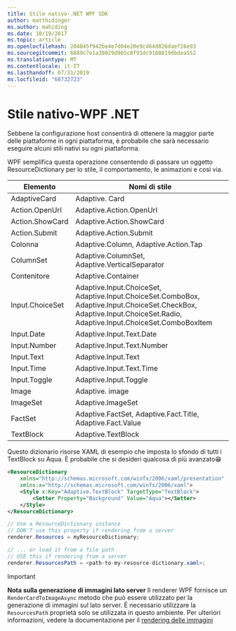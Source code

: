 ```yaml
---
title: Stile nativo-.NET WPF SDK
author: matthidinger
ms.author: mahiding
ms.date: 10/19/2017
ms.topic: article
ms.openlocfilehash: 204845f942be4e7d04e20e9cd64d826daef26e93
ms.sourcegitcommit: 6889c7e1a38029d965c8f91dc9108819dbdea552
ms.translationtype: MT
ms.contentlocale: it-IT
ms.lasthandoff: 07/31/2019
ms.locfileid: "68732723"
---
```

# <a name="native-styling---net-wpf"></a>Stile nativo-WPF .NET

Sebbene la configurazione host consentirà di ottenere la maggior parte delle piattaforme in ogni piattaforma, è probabile che sarà necessario eseguire alcuni stili nativi su ogni piattaforma. 

WPF semplifica questa operazione consentendo di passare un oggetto ResourceDictionary per lo stile, il comportamento, le animazioni e così via.

| Elemento | Nomi di stile |
|---|---|
| AdaptiveCard | Adaptive. Card| 
| Action.OpenUrl  | Adaptive.Action.OpenUrl  |
| Action.ShowCard | Adaptive.Action.ShowCard |
| Action.Submit  | Adaptive.Action.Submit  |
| Colonna | Adaptive.Column, Adaptive.Action.Tap |
| ColumnSet | Adaptive.ColumnSet, Adaptive.VerticalSeparator |
| Contenitore | Adaptive.Container|
| Input.ChoiceSet | Adaptive.Input.ChoiceSet,  Adaptive.Input.ChoiceSet.ComboBox, Adaptive.Input.ChoiceSet.CheckBox,  Adaptive.Input.ChoiceSet.Radio,  Adaptive.Input.ChoiceSet.ComboBoxItem |
| Input.Date | Adaptive.Input.Text.Date
| Input.Number | Adaptive.Input.Text.Number |
| Input.Text | Adaptive.Input.Text |
| Input.Time | Adaptive.Input.Text.Time |
| Input.Toggle| Adaptive.Input.Toggle|
| Image  | Adaptive. image |
| ImageSet  | Adaptive.ImageSet |
| FactSet | Adaptive.FactSet, Adaptive.Fact.Title, Adaptive.Fact.Value |
| TextBlock  | Adaptive.TextBlock |

Questo dizionario risorse XAML di esempio che imposta lo sfondo di tutti i TextBlock su Aqua. È probabile che si desideri qualcosa di più avanzato😁

```xml
<ResourceDictionary
    xmlns="http://schemas.microsoft.com/winfx/2006/xaml/presentation" 
    xmlns:x="http://schemas.microsoft.com/winfx/2006/xaml">
    <Style x:Key="Adaptive.TextBlock" TargetType="TextBlock">
        <Setter Property="Background" Value="Aqua"></Setter>
    </Style>
</ResourceDictionary>
```
```csharp
// Use a ResourceDictionary instance
// DON'T use this property if rendering from a server
renderer.Resources = myResourceDictionary;

// ... or load it from a file path
// USE this if rendering from a server
renderer.ResourcesPath = <path-to-my-resource-dictionary.xaml>;
```

> [!IMPORTANT]
> **Nota sulla generazione di immagini lato server** Il renderer WPF fornisce un `RenderCardToImageAsync` metodo che può essere utilizzato per la generazione di immagini sul lato server. È necessario utilizzare la `ResourcesPath` proprietà solo se utilizzata in questo ambiente. Per ulteriori informazioni, vedere la documentazione per il [rendering delle immagini](../net-image/getting-started.md)